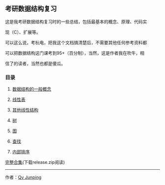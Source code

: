 ## 考研数据结构复习



这是我考研数据结构复习时的一些总结，包括最基本的概念、原理、代码实

现（C）、扩展等。

可以这么说，考杭电，把我这个文档搞清楚后，不需要其他任何参考资料都

可以把数据结构这门课考到95+（百分制），当然，这是作者我在吹牛，相

信了的读者，当然也都是傻瓜。



### 目录

1. [数据结构的一般概念](./Common/README.md)
2. [线性表](./Linear_List/README.md)

3. [其他线性结构](./Other_Linear_Structure/README.md)

4. [树](./Tree/README.md)

5. [图](./Graph/README.md)

6. [查找](./Search_Algorithm/README.md)

7. [内部排序](./Sorting_Algorithm/README.md)


[完整合集](https://github.com/qvjp/UNGEE/releases/tag/3)(下载release.zip阅读)

---

作者：[Qv Junping](https://www.github.com/qvjp "Qv Junping")

